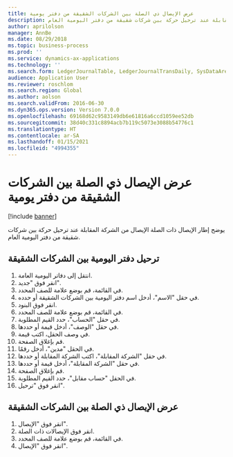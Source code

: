 ```yaml
---
title: عرض الإيصال ذي الصلة بين الشركات الشقيقة من دفتر يومية
description: يوضح إطار الإيصال ذات الصلة الإيصال من الشركة المقابلة عند ترحيل حركة بين شركات شقيقة من دفتر اليومية العام.
author: aprilolson
manager: AnnBe
ms.date: 08/29/2018
ms.topic: business-process
ms.prod: ''
ms.service: dynamics-ax-applications
ms.technology: ''
ms.search.form: LedgerJournalTable, LedgerJournalTransDaily, SysDataAreaSelectLookup, LedgerTransVoucher, LedgerTransRelatedVouchers
audience: Application User
ms.reviewer: roschlom
ms.search.region: Global
ms.author: aolson
ms.search.validFrom: 2016-06-30
ms.dyn365.ops.version: Version 7.0.0
ms.openlocfilehash: 69168d62c9583149db6e61816a6ccd1059ee52db
ms.sourcegitcommit: 38d40c331c8894acb7b119c5073e3088b54776c1
ms.translationtype: HT
ms.contentlocale: ar-SA
ms.lasthandoff: 01/15/2021
ms.locfileid: "4994355"
---
```

# <a name="view-related-intercompany-voucher-from-journal"></a>عرض الإيصال ذي الصلة بين الشركات الشقيقة من دفتر يومية

[!include [banner](../../includes/banner.md)]

يوضح إطار الإيصال ذات الصلة الإيصال من الشركة المقابلة عند ترحيل حركة بين شركات شقيقة من دفتر اليومية العام.


## <a name="post-an-intercompany-journal"></a>ترحيل دفتر اليومية بين الشركات الشقيقة
1. انتقل إلى دفاتر اليومية العامة.
2. انقر فوق "جديد".
3. في القائمة، قم بوضع علامة للصف المحدد.
4. في حقل "الاسم"، أدخل اسم دفتر اليومية بين الشركات الشقيقة أو حدده.
5. انقر فوق البنود.
6. في القائمة، قم بوضع علامة للصف المحدد.
7. في حقل "الحساب"، حدد القيم المطلوبة.
8. في حقل "الوصف"، أدخل قيمة أو حددها.
9. في وصف الحقل، اكتب قيمة.
10. قم بإغلاق الصفحة.
11. في الحقل "مدين"، أدخل رقمًا.
12. في حقل "الشركة المقابلة"، اكتب الشركة المقابلة أو حددها.
13. في حقل "الشركة المقابلة"، أدخل قيمة أو حددها.
14. قم بإغلاق الصفحة.
15. في الحقل "حساب مقابل"، حدد القيم المطلوبة.
16. انقر فوق "ترحيل".

## <a name="view-related-intercompany-voucher"></a>عرض الإيصال ذي الصلة بين الشركات الشقيقة
1. انقر فوق "الإيصال".
2. انقر فوق الإيصالات ذات الصلة.
3. في القائمة، قم بوضع علامة للصف المحدد.
4. انقر فوق "الإيصال".

